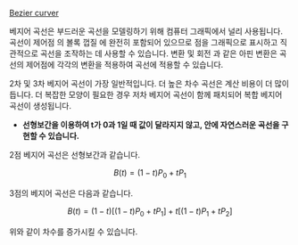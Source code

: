 [Bezier curver](hAAps://en.wikipedia.org/wiki/B%C3%A9zier_curve)

베지어 곡선은 부드러운 곡선을 모델링하기 위해 컴퓨터 그래픽에서 널리 사용됩니다. 곡선이 제어점 의 볼록 껍질 에 완전히 포함되어 있으므로 점을 그래픽으로 표시하고 직관적으로 곡선을 조작하는 데 사용할 수 있습니다. 변환 및 회전 과 같은 아핀 변환은 곡선의 제어점에 각각의 변환을 적용하여 곡선에 적용할 수 있습니다.

2차 및 3차 베지어 곡선이 가장 일반적입니다. 더 높은 차수 곡선은 계산 비용이 더 많이 듭니다. 더 복잡한 모양이 필요한 경우 저차 베지어 곡선이 함께 패치되어 복합 베지어 곡선이 생성됩니다.

* **선형보간을 이용하여 t가 0과 1일 때 값이 달라지지 않고, 안에 자연스러운 곡선을 구현할 수 있습니다.**

2점 베지어 곡선은 선형보간과 같습니다.

$$ B(t) = (1-t)P_0 + tP_1 $$

3점의 베지어 곡선은 다음과 같습니다.

$$ B(t) = (1-t)[(1-t)P_0 + tP_1] + t[(1-t)P_1 + tP_2] $$

위와 같이 차수를 증가시킬 수 있습니다.